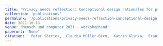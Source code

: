 ```yaml
---
title: 'Privacy needs reflection: Conceptional design rationales for privacy-preserving explanation user interfaces'
collection: 'publications'
permalink: '/publications/privacy-needs-reflection-conceptional-design-rationales-for-privacy-preserving-explanation-user-interfaces'
date: 2021-10-13
venue: 'Mensch und computer 2021 - workshopband'
paperurl: 'None'
citation: ' Peter Sörries,  Claudia Müller-Birn,  Katrin Glinka,  Franziska Boenisch,  Marian Margraf,  Sabine Sayegh-Jodehl,  Matthias Rose,  Carolin Wienrich,  Philipp Wintersberger,  Benjamin Weyers, "Privacy needs reflection: Conceptional design rationales for privacy-preserving explanation user interfaces." Mensch und computer 2021 - workshopband, 2021.'
---
```


